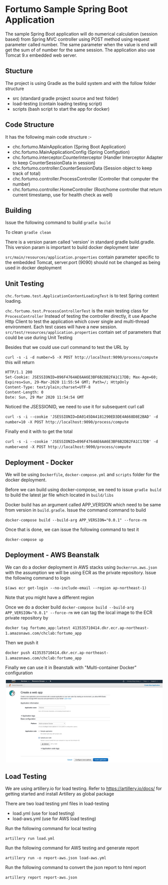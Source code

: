 # Fortumo Sample Spring Boot Application
The sample Spring Boot application will do numerical calculation (session based) from Spring MVC controller using POST method using request parameter called number.
The same parameter when the value is end will get the sum of of number for the same session.
The application also use Tomcat 9.x embedded web server.

## Stucture
The project is using Gradle as the build system and with the follow folder structure
* src (standard gradle project source and test folder)
* load-testing (contain loading testing script)
* scripts (bash script to start the app for docker)

## Code Structure
It has the following main code structure :-
* chc.fortumo.MainApplication (Spring Boot Application)
* chc.fortumo.MainApplicationConfig (Spring Configution)
* chc.fortumo.interceptor.CounterInterceptor (Handler Interceptor Adapter to keep CounterSessionData in session)
* chc.fortumo.controller.CounterSessionData (Session object to keep track of total)
* chc.fortumo.controller.ProcessController (Controller that computer the number)
* chc.fortumo.controller.HomeController (Root/home controller that return current timestamp, use for health check as well)

## Building
Issue the following command to build
`gradle build`

To clean
`gradle clean`

There is a version param called 'version' in standard gradle build.gradle.
This version param is important to build docker deployment later

`src/main/resources/application.properties` contain parameter specific to the embedded Tomcat, server.port (9090) should not be changed as being used in docker deployment 

## Unit Testing
`chc.fortumo.test.ApplicationContentLoadingTest` is to test Spring context loading.

`chc.fortumo.test.ProcessControllerTest` is the main testing class for `ProcessController`
Instead of testing the controller directly, it use Apache Http Client to test the application which cover single and multi-thread environment. Each test cases will have a new session. 
`src/test/resources/application.properties` contain set of parameters that could be use during Unit Testing

Besides that we could use curl command to test the URL by

`curl -s -i -d number=5 -X POST http://localhost:9090/process/compute`
this will return
```
HTTP/1.1 200 
Set-Cookie: JSESSIONID=896F4764AE6AA6E3BF6B2DB2FA1C17DB; Max-Age=60; Expires=Sun, 29-Mar-2020 11:55:54 GMT; Path=/; HttpOnly
Content-Type: text/plain;charset=UTF-8
Content-Length: 0
Date: Sun, 29 Mar 2020 11:54:54 GMT
```

Noticed the JSESSIONID, we need to use it for subsequent curl call

`curl -s -i --cookie 'JSESSIONID=DA0145DA4181290ED3DE4A668D8E2BAD' -d number=10 -X POST http://localhost:9090/process/compute`

Finally end it with to get the total

`curl -s -i --cookie 'JSESSIONID=896F4764AE6AA6E3BF6B2DB2FA1C17DB' -d number=end -X POST http://localhost:9090/process/compute`

## Deployment - Docker
We will be using `Dockerfile`, `docker-compose.yml` and `scripts` folder for the docker deployment.

Before we can build using docker-compose, we need to issue `gradle build` to build the latest jar file which located in `build/libs`

Docker build has an argument called APP_VERSION which need to be same from version in `build.gradle`.
Issue the command command to build

`docker-compose build --build-arg APP_VERSION="0.0.1" --force-rm`

Once that is done, we can issue the following command to test it

`docker-compose up`

## Deployment - AWS Beanstalk
We can do a docker deployment in AWS stacks using `Dockerrun.aws.json` with the assumption we will be using ECR as the private repository. Issue the following command to login

`$(aws ecr get-login --no-include-email --region ap-northeast-1)`

Note that you might have a different region

Once we do a docker build `docker-compose build --build-arg APP_VERSION="0.0.1" --force-rm` we can tag the local image to the ECR private repository by

`docker tag fortumo_app:latest 413535710414.dkr.ecr.ap-northeast-1.amazonaws.com/chclab:fortumo_app`

Then we push it

`docker push 413535710414.dkr.ecr.ap-northeast-1.amazonaws.com/chclab:fortumo_app`

Finally we can use it in Beanstalk with "Multi-container Docker" configuration
<p align="center">
  <img src="https://github.com/hongcheng79/fortumo/blob/master/AWS-Beanstalk-Config.png" width="500">
</p>

## Load Testing
We are using artillery.io for load testing. Refer to https://artillery.io/docs/ for getting started and install Artillery as global package

There are two load testing yml files in load-testing
* load.yml (use for load testing)
* load-aws.yml (use for AWS load testing) 

Run the following command for local testing

`artillery run load.yml`

Run the following command for AWS testing and generate report

`artillery run -o report-aws.json load-aws.yml`

Run the following command to convert the json report to html report

`artillery report report-aws.json`